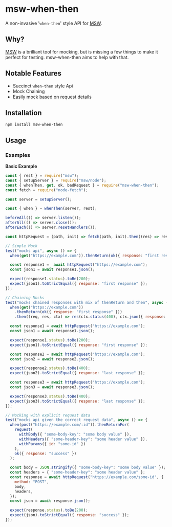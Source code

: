 # msw-when-then

A non-invasive '`when-then`' style API for [MSW](https://mswjs.io/).

## Why?

[MSW](https://mswjs.io/) is a brilliant tool for mocking, but is missing a few things to make it perfect for testing.
msw-when-then aims to help with that.

## Notable Features

- Succinct `when-then` style Api
- Mock Chaining
- Easily mock based on request details

## Installation

`npm install msw-when-then`

## Usage

### Examples

__Basic Example__

```js
const { rest } = require("msw");
const { setupServer } = require("msw/node");
const { whenThen, get, ok, badRequest } = require("msw-when-then");
const fetch = require("node-fetch");

const server = setupServer();

const { when } = whenThen(server, rest);

beforeAll(() => server.listen());
afterAll(() => server.close());
afterEach(() => server.resetHandlers());

const httpRequest = (path, init) => fetch(path, init).then((res) => res);

// Simple Mock
test("mocks api", async () => {
  when(get("https://example.com")).thenReturn(ok({ response: "first response" }));

  const response1 =  await httpRequest("https://example.com");
  const json1 = await response1.json();

  expect(response1.status).toBe(200);
  expect(json1).toStrictEqual({ response: "first response" });
});

// Chaining Mocks
test("mocks chained responses with mix of thenReturn and then", async () => {
  when(get("https://example.com"))
    .thenReturn(ok({ response: "first response" }))
    .then((req, res, ctx) => res(ctx.status(400), ctx.json({ response: "last response" })));

  const response1 = await httpRequest("https://example.com");
  const json1 = await response1.json();

  expect(response1.status).toBe(200);
  expect(json1).toStrictEqual({ response: "first response" });

  const response2 = await httpRequest("https://example.com");
  const json2 = await response2.json();

  expect(response2.status).toBe(400);
  expect(json2).toStrictEqual({ response: "last response" });

  const response3 = await httpRequest("https://example.com");
  const json3 = await response3.json();

  expect(response3.status).toBe(400);
  expect(json3).toStrictEqual({ response: "last response" });
});

// Mocking with explicit request data
test("mocks api given the correct request data", async () => {
  when(post("https://example.com/:id")).thenReturnFor(
    request(
      withBody({ "some-body-key": "some body value" }),
      withHeaders({ "some-header-key": "some header value" }),
      withParams({ id: "some-id" })
    ),
    ok({ response: "success" })
  );

  const body = JSON.stringify({ "some-body-key": "some body value" });
  const headers = { "some-header-key": "some header value" };
  const response = await httpRequest("https://example.com/some-id", {
    method: "POST",
    body,
    headers,
  });
  const json = await response.json();

  expect(response.status).toBe(200);
  expect(json).toStrictEqual({ response: "success" });
});
```